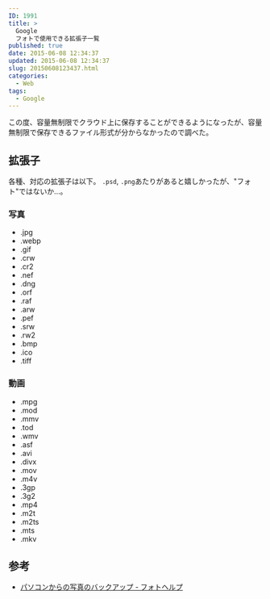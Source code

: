 ```yaml
---
ID: 1991
title: >
  Google
  フォトで使用できる拡張子一覧
published: true
date: 2015-06-08 12:34:37
updated: 2015-06-08 12:34:37
slug: 20150608123437.html
categories:
  - Web
tags:
  - Google
---
```


この度、容量無制限でクラウド上に保存することができるようになったが、容量無制限で保存できるファイル形式が分からなかったので調べた。

<!--more-->
<h2>拡張子</h2>
各種、対応の拡張子は以下。
<code>.psd</code>, <code>.png</code>あたりがあると嬉しかったが、"フォト"ではないか…。
<h3>写真</h3>
<ul>
  <li>.jpg</li>
  <li>.webp</li>
  <li>.gif</li>
  <li>.crw</li>
  <li>.cr2</li>
  <li>.nef</li>
  <li>.dng</li>
  <li>.orf</li>
  <li>.raf</li>
  <li>.arw</li>
  <li>.pef</li>
  <li>.srw</li>
  <li>.rw2</li>
  <li>.bmp</li>
  <li>.ico</li>
  <li>.tiff</li>
</ul>
<h3>動画</h3>
<ul>
  <li>.mpg</li>
  <li>.mod</li>
  <li>.mmv</li>
  <li>.tod</li>
  <li>.wmv</li>
  <li>.asf</li>
  <li>.avi</li>
  <li>.divx</li>
  <li>.mov</li>
  <li>.m4v</li>
  <li>.3gp</li>
  <li>.3g2</li>
  <li>.mp4</li>
  <li>.m2t</li>
  <li>.m2ts</li>
  <li>.mts</li>
  <li>.mkv</li>
</ul>
<h2>参考</h2>
<ul>
<li><a href="https://support.google.com/photos/answer/6156099?hl=ja" target="_blank">パソコンからの写真のバックアップ - フォトヘルプ</a></li>
</ul>
